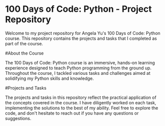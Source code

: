 # 100 Days of Code: Python - Project Repository

Welcome to my project repository for Angela Yu's 100 Days of Code: Python course. This repository contains the projects and tasks that I completed as part of the course.

#About the Course 

The 100 Days of Code: Python course is an immersive, hands-on learning experience designed to teach Python programming from the ground up. Throughout the course, I tackled various tasks and challenges aimed at solidifying my Python skills and knowledge.

#Projects and Tasks 

The projects and tasks in this repository reflect the practical application of the concepts covered in the course. I have diligently worked on each task, implementing the solutions to the best of my ability. 
Feel free to explore the code, and don't hesitate to reach out if you have any questions or suggestions.
